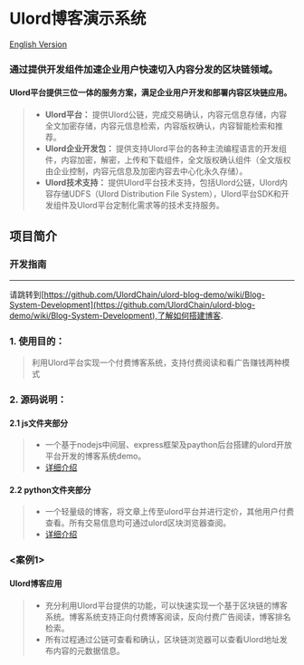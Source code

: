 ﻿# Ulord博客演示系统 
 [English Version](https://github.com/UlordChain/ulord-blog-demo/blob/master/README.md)
### 通过提供开发组件加速企业用户快速切入内容分发的区块链领域。
#### Ulord平台提供三位一体的服务方案，满足企业用户开发和部署内容区块链应用。
> * **Ulord平台：** 提供Ulord公链，完成交易确认，内容元信息存储，内容全文加密存储，内容元信息检索，内容版权确认，内容智能检索和推荐。<br>
> * **Ulord企业开发包：** 提供支持Ulord平台的各种主流编程语言的开发组件，内容加密，解密，上传和下载组件，全文版权确认组件（全文版权由企业控制，内容元信息及加密内容去中心化永久存储）。<br>
> * **Ulord技术支持：** 提供Ulord平台技术支持，包括Ulord公链，Ulord内容存储UDFS（Ulord Distribution File System），Ulord平台SDK和开发组件及Ulord平台定制化需求等的技术支持服务。




## 项目简介
### 开发指南
------
请跳转到[https://github.com/UlordChain/ulord-blog-demo/wiki/Blog-System-Development](https://github.com/UlordChain/ulord-blog-demo/wiki/Blog-System-Development),了解如何搭建博客.
### 1. 使用目的：
> 利用Ulord平台实现一个付费博客系统，支持付费阅读和看广告赚钱两种模式
### 2. 源码说明：
#### 2.1 js文件夹部分
> * 一个基于nodejs中间层、express框架及paython后台搭建的ulord开放平台开发的博客系统demo。<br>
> * [详细介绍](https://github.com/UlordChain/ulord-blog-demo/blob/master/js/READEME_ZH.MD)
#### 2.2 python文件夹部分
> * 一个轻量级的博客，将文章上传至ulord平台并进行定价，其他用户付费查看。所有交易信息均可通过ulord区块浏览器查阅。<br>
> * [详细介绍](https://github.com/UlordChain/ulord-blog-demo/blob/master/python/README_ch.md)

### <案例1>
#### Ulord博客应用
> * 充分利用Ulord平台提供的功能，可以快速实现一个基于区块链的博客系统。博客系统支持正向付费博客阅读，反向付费广告阅读，博客排名检索。<br>
> * 所有过程通过公链可查看和确认，区块链浏览器可以查看Ulord地址发布内容的元数据信息。
